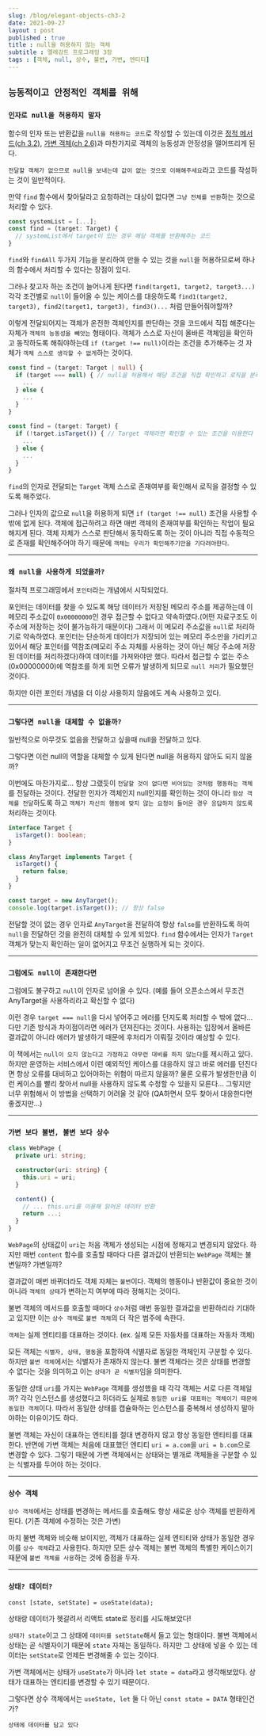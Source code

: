 ```yaml
---
slug: /blog/elegant-objects-ch3-2
date: 2021-09-27
layout : post
published : true
title : null을 허용하지 않는 객체
subtitle : 엘레강트 프로그래밍 3장
tags : [객체, null, 상수, 불변, 가변, 엔티티]
---
```


## `능동적이고 안정적인 객체를 위해`
### `인자로 null을 허용하지 말자`
함수의 인자 또는 반환값을 `null을 허용하는 코드`로 작성할 수 있는데 이것은 
[정적 메서드(ch 3.2)](https://jiggag.github.io/%EC%97%98%EB%A0%88%EA%B0%95%ED%8A%B8-%EC%98%A4%EB%B8%8C%EC%A0%9D%ED%8A%B8-3%EC%9E%A5/), [가변 객체(ch 2.6)](https://jiggag.github.io/%EC%97%98%EB%A0%88%EA%B0%95%ED%8A%B8-%EC%98%A4%EB%B8%8C%EC%A0%9D%ED%8A%B8-2%EC%9E%A5-3/)과 마찬가지로 객체의 능동성과 안정성을 떨어뜨리게 된다.

`전달할 객체가 없으므로 null을 보내는데 값이 없는 것으로 이해해주세요`라고 코드를 작성하는 것이 일반적이다.

만약 `find` 함수에서 찾아달라고 요청하려는 대상이 없다면 `그냥 전체를 반환`하는 것으로 처리할 수 있다.
```ts
const systemList = [...];
const find = (target: Target) {
  // systemList에서 target이 있는 경우 해당 객체를 반환해주는 코드
}
```
`find`와 `findAll` 두가지 기능을 분리하여 만들 수 있는 것을 `null`을 허용하므로써 하나의 함수에서 처리할 수 있다는 장점이 있다.

그러나 찾고자 하는 조건이 늘어나게 된다면 `find(target1, target2, target3...)` 각각 조건별로 `null`이 들어올 수 있는 케이스를 대응하도록 `find1(target2, target3), find2(target1, target3), find3()...` 처럼 만들어줘야할까?

이렇게 전달되어지는 객체가 온전한 객체인지를 판단하는 것을 코드에서 직접 해준다는 자체가 `객체의 능동성을 빼앗는` 형태이다. 객체가 스스로 자신이 올바른 객체임을 확인하고 동작하도록 해줘야하는데 `if (target !== null)`이라는 조건을 추가해주는 것 자체가 `객체 스스로 생각할 수 없게`하는 것이다.

```ts
const find = (target: Target | null) {
  if (target === null) { // null을 허용해서 해당 조건을 직접 확인하고 로직을 분리하는 대신
    ...
  } else {
    ...
  }
}

const find = (target: Target) {
  if (!target.isTarget()) { // Target 객체라면 확인할 수 있는 조건을 이용한다
    ...
  } else {
    ...
  }
}
```
`find`의 인자로 전달되는 `Target` 객체 스스로 존재여부를 확인해서 로직을 결정할 수 있도록 해주었다.

그러나 인자의 값으로 `null`을 허용하게 되면 `if (target !== null)` 조건을 사용할 수 밖에 없게 된다. 객체에 접근하려고 하면 매번 객체의 존재여부를 확인하는 작업이 필요해지게 된다. 객체 자체가 스스로 판단해서 동작하도록 하는 것이 아니라 직접 수동적으로 존재를 확인해주어야 하기 때문에 `객체는 우리가 확인해주기만을 기다려야한다`.

------
### `왜 null을 사용하게 되었을까?`
절차적 프로그래밍에서 `포인터`라는 개념에서 시작되었다.

포인터는 데이터를 찾을 수 있도록 해당 데이터가 저장된 메모리 주소를 제공하는데 이 메모리 주소값이 `0x00000000`인 경우 접근할 수 없다고 약속하였다.(어떤 자료구조도 이 주소에 저장하는 것이 불가능하기 때문이다) 그래서 이 메모리 주소값을 `null`로 처리하기로 약속하였다. 포인터는 단순하게 데이터가 저장되어 있는 메모리 주소만을 가리키고 있어서 해당 포인터를 역참조(메모리 주소 자체를 사용하는 것이 아닌 해당 주소에 저장된 데이터를 처리하겠다)하여 데이터를 가져와야만 했다. 따라서 접근할 수 없는 주소(0x00000000)에 역참조를 하게 되면 오류가 발생하게 되므로 `null 처리`가 필요했던 것이다.

하지만 이런 포인터 개념을 더 이상 사용하지 않음에도 계속 사용하고 있다.

------
### `그렇다면 null을 대체할 수 없을까?`
일반적으로 아무것도 없음을 전달하고 싶을때 null을 전달하고 있다.

그렇다면 이런 null의 역할을 대체할 수 있게 된다면 null을 허용하지 않아도 되지 않을까?

이번에도 마찬가지로... 항상 그랬듯이 `전달할 것이 없다면 비어있는 것처럼 행동하는 객체`를 전달하는 것이다.
전달한 인자가 객체인지 null인지를 확인하는 것이 아니라 `항상 객체를 전달`하도록 하고 `객체가 자신의 행동에 맞지 않는 요청이 들어온 경우 응답하지 않도록` 처리하는 것이다.

```ts
interface Target {
  isTarget(): boolean;
}

class AnyTarget implements Target {
  isTarget() {
    return false;
  }
}

const target = new AnyTarget();
console.log(target.isTarget()); // 항상 false
```
전달할 것이 없는 경우 인자로 `AnyTarget`을 전달하여 항상 `false`를 반환하도록 하여 `null`을 전달하던 것을 완전히 대체할 수 있게 되었다. `find` 함수에서는 인자가 `Target` 객체가 맞는지 확인하는 일이 없어지고 무조건 실행하게 되는 것이다.

------
### `그럼에도 null이 존재한다면`
그럼에도 불구하고 `null`이 인자로 넘어올 수 있다. (예를 들어 오픈소스에서 무조건 AnyTarget을 사용하리라고 확신할 수 없다)

이런 경우 `target === null`을 다시 넣어주고 에러를 던지도록 처리할 수 밖에 없다... 다만 기존 방식과 차이점이라면 에러가 던져진다는 것이다. 사용하는 입장에서 올바른 결과값이 아니라 에러가 발생하기 때문에 후처리가 이뤄질 것이라 예상할 수 있다.

이 책에서는 `null이 오지 않는다고 가정하고 아무런 대비를 하지 않는다`를 제시하고 있다. 하지만 운영하는 서비스에서 이런 예외적인 케이스를 대응하지 않고 바로 에러를 던진다면 항상 오류를 대비하고 있어야하는 위험이 따르지 않을까? 물론 오류가 발생한만큼 이런 케이스를 빨리 찾아서 null을 사용하지 않도록 수정할 수 있을지 모른다... 그렇지만 너무 위험해서 이 방법을 선택하기 어려울 것 같아 (QA하면서 모두 찾아서 대응한다면 좋겠지만...)

------
### `가변 보다 불변, 불변 보다 상수`
```ts
class WebPage {
  private uri: string;

  constructor(uri: string) {
    this.uri = uri;
  }

  content() {
    // ... this.uri를 이용해 읽어온 데이터 반환
    return ...;
  }
}
```
`WebPage`의 상태값이 `uri`는 처음 객체가 생성되는 시점에 정해지고 변경되지 않았다.
하지만 매번 `content` 함수를 호출할 때마다 다른 결과값이 반환되는 `WebPage` 객체는 불변일까? 가변일까?

결과값이 매번 바뀌더라도 객체 자체는 `불변`이다. 객체의 행동이나 반환값이 중요한 것이 아니라 `객체의 상태`가 변하는지 여부에 따라 정해지는 것이다.

불변 객체의 메서드를 호출할 때마다 `상수`처럼 매번 동일한 결과값을 반환하리라 기대하고 있지만 이는 `상수 객체`로 `불변 객체`의 더 작은 범주에 속한다.

`객체`는 실제 엔티티를 대표하는 것이다. (ex. 실제 모든 자동차를 대표하는 자동차 객체)

모든 객체는 `식별자, 상태, 행동`을 포함하여 식별자로 동일한 객체인지 구분할 수 있다.
하지만 `불변 객체`에서는 식별자가 존재하지 않는다. 불변 객체라는 것은 상태를 변경할 수 없다는 것을 의미하고 이는 `상태가 곧 식별자`임을 의미한다.

동일한 상태 `uri`를 가지는 `WebPage` 객체를 생성했을 때 각각 객체는 서로 다른 객체일까?
각각 인스턴스를 생성했다고 하더라도 실제로 `동일한 uri를 대표하는 객체이기 때문에 동일한 객체`이다. 따라서 동일한 상태를 캡슐화하는 인스턴스를 중복해서 생성하지 말아야하는 이유이기도 하다.

불변 객체는 자신이 대표하는 엔티티를 절대 변경하지 않고 항상 동일한 엔티티를 대표한다.
반면에 가변 객체는 처음에 대표했던 엔티티 `uri = a.com`을 `uri = b.com`으로 변경할 수 있다.
그렇기 때문에 가변 객체에서는 상태와는 별개로 객체들을 구분할 수 있는 식별자를 두어야 하는 것이다.

------
### `상수 객체`
`상수 객체`에서는 상태를 변경하는 메서드를 호출해도 항상 새로운 상수 객체를 반환하게 된다. (기존 객체에 수정하는 것은 가변)

마치 불변 객체와 비슷해 보이지만, 객체가 대표하는 실제 엔티티와 상태가 동일한 경우 이를 `상수 객체`라고 사용한다.
하지만 모든 상수 객체는 불변 객체의 특별한 케이스이기 때문에 `불변 객체를 사용`하는 것에 중점을 두자.

------
### `상태? 데이터?`
```tsx
const [state, setState] = useState(data);
```
상태랑 데이터가 헷갈려서 리액트 state로 정리를 시도해보았다!

`상태가 state`이고 그 상태에 `데이터를 setState`해서 들고 있는 형태이다.
불변 객체에서 상태는 곧 식별자이기 때문에 `state` 자체는 동일하다.
하지만 그 상태에 넣을 수 있는 데이터는 `setState`로 언제든 변경해줄 수 있는 것이다.

가변 객체에서는 상태가 `useState`가 아니라 `let state = data`라고 생각해보았다.
상태가 대표하는 엔티티를 변경할 수 있기 때문이다.

그렇다면 상수 객체에서는 `useState, let` 둘 다 아닌 `const state = DATA` 형태인건가?

`상태에 데이터를 담고 있다`
